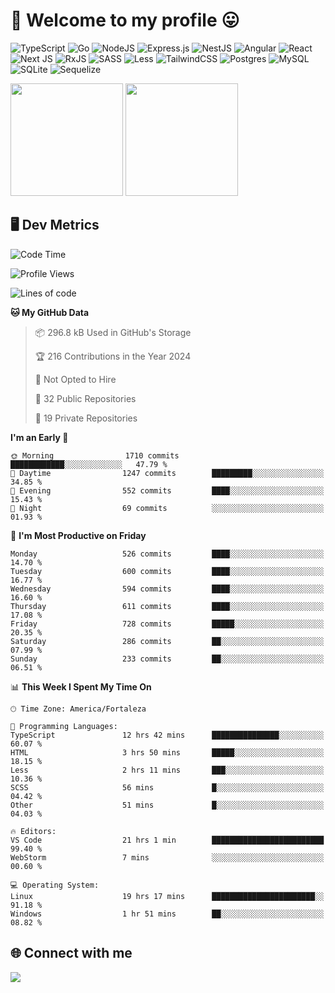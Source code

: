 # 🎉 Welcome to my profile 😛

![TypeScript](https://img.shields.io/badge/typescript-%23007ACC.svg?style=for-the-badge&logo=typescript&logoColor=white)
![Go](https://img.shields.io/badge/go-%2300ADD8.svg?style=for-the-badge&logo=go&logoColor=white)
![NodeJS](https://img.shields.io/badge/node.js-6DA55F?style=for-the-badge&logo=node.js&logoColor=white)
![Express.js](https://img.shields.io/badge/express.js-%23404d59.svg?style=for-the-badge&logo=express&logoColor=%2361DAFB)
![NestJS](https://img.shields.io/badge/nestjs-%23E0234E.svg?style=for-the-badge&logo=nestjs&logoColor=white)
![Angular](https://img.shields.io/badge/angular-%23DD0031.svg?style=for-the-badge&logo=angular&logoColor=white)
![React](https://img.shields.io/badge/react-%2320232a.svg?style=for-the-badge&logo=react&logoColor=%2361DAFB)
![Next JS](https://img.shields.io/badge/Next-black?style=for-the-badge&logo=next.js&logoColor=white)
![RxJS](https://img.shields.io/badge/rxjs-%23B7178C.svg?style=for-the-badge&logo=reactivex&logoColor=white)
![SASS](https://img.shields.io/badge/SASS-hotpink.svg?style=for-the-badge&logo=SASS&logoColor=white)
![Less](https://img.shields.io/badge/less-2B4C80?style=for-the-badge&logo=less&logoColor=white)
![TailwindCSS](https://img.shields.io/badge/tailwindcss-%2338B2AC.svg?style=for-the-badge&logo=tailwind-css&logoColor=white)
![Postgres](https://img.shields.io/badge/postgres-%23316192.svg?style=for-the-badge&logo=postgresql&logoColor=white)
![MySQL](https://img.shields.io/badge/mysql-4479A1.svg?style=for-the-badge&logo=mysql&logoColor=white)
![SQLite](https://img.shields.io/badge/sqlite-%2307405e.svg?style=for-the-badge&logo=sqlite&logoColor=white)
![Sequelize](https://img.shields.io/badge/Sequelize-52B0E7?style=for-the-badge&logo=Sequelize&logoColor=white)

<div>
  <img height="180em" src="https://github-readme-stats.vercel.app/api?username=VinicciusSantos&include_all_commits=true&count_private=true&theme=github_dark"/>
  <img height="180em" src="https://github-readme-stats.vercel.app/api/top-langs/?username=VinicciusSantos&langs_count=6&layout=compact&include_all_commits=true&count_private=true&theme=github_dark"/>
</div>

## 🖥️ Dev Metrics

<!--START_SECTION:waka-->
![Code Time](http://img.shields.io/badge/Code%20Time-1%2C789%20hrs%207%20mins-blue)

![Profile Views](http://img.shields.io/badge/Profile%20Views-126-blue)

![Lines of code](https://img.shields.io/badge/From%20Hello%20World%20I%27ve%20Written-5.4%20million%20lines%20of%20code-blue)

**🐱 My GitHub Data** 

> 📦 296.8 kB Used in GitHub's Storage 
 > 
> 🏆 216 Contributions in the Year 2024
 > 
> 🚫 Not Opted to Hire
 > 
> 📜 32 Public Repositories 
 > 
> 🔑 19 Private Repositories 
 > 
**I'm an Early 🐤** 

```text
🌞 Morning                1710 commits        ████████████░░░░░░░░░░░░░   47.79 % 
🌆 Daytime                1247 commits        █████████░░░░░░░░░░░░░░░░   34.85 % 
🌃 Evening                552 commits         ████░░░░░░░░░░░░░░░░░░░░░   15.43 % 
🌙 Night                  69 commits          ░░░░░░░░░░░░░░░░░░░░░░░░░   01.93 % 
```
📅 **I'm Most Productive on Friday** 

```text
Monday                   526 commits         ████░░░░░░░░░░░░░░░░░░░░░   14.70 % 
Tuesday                  600 commits         ████░░░░░░░░░░░░░░░░░░░░░   16.77 % 
Wednesday                594 commits         ████░░░░░░░░░░░░░░░░░░░░░   16.60 % 
Thursday                 611 commits         ████░░░░░░░░░░░░░░░░░░░░░   17.08 % 
Friday                   728 commits         █████░░░░░░░░░░░░░░░░░░░░   20.35 % 
Saturday                 286 commits         ██░░░░░░░░░░░░░░░░░░░░░░░   07.99 % 
Sunday                   233 commits         ██░░░░░░░░░░░░░░░░░░░░░░░   06.51 % 
```


📊 **This Week I Spent My Time On** 

```text
🕑︎ Time Zone: America/Fortaleza

💬 Programming Languages: 
TypeScript               12 hrs 42 mins      ███████████████░░░░░░░░░░   60.07 % 
HTML                     3 hrs 50 mins       █████░░░░░░░░░░░░░░░░░░░░   18.15 % 
Less                     2 hrs 11 mins       ███░░░░░░░░░░░░░░░░░░░░░░   10.36 % 
SCSS                     56 mins             █░░░░░░░░░░░░░░░░░░░░░░░░   04.42 % 
Other                    51 mins             █░░░░░░░░░░░░░░░░░░░░░░░░   04.03 % 

🔥 Editors: 
VS Code                  21 hrs 1 min        █████████████████████████   99.40 % 
WebStorm                 7 mins              ░░░░░░░░░░░░░░░░░░░░░░░░░   00.60 % 

💻 Operating System: 
Linux                    19 hrs 17 mins      ███████████████████████░░   91.18 % 
Windows                  1 hr 51 mins        ██░░░░░░░░░░░░░░░░░░░░░░░   08.82 % 
```


<!--END_SECTION:waka-->

## 🌐 Connect with me

<a href="https://www.linkedin.com/in/vinicius-guedes-b817aa223/"><img src="https://img.shields.io/badge/LinkedIn-0077B5?style=for-the-badge&logo=linkedin&logoColor=white"/></a>

